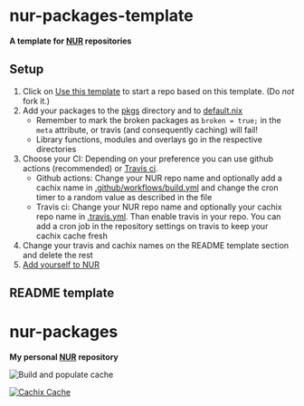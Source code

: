 # nur-packages-template

**A template for [NUR](https://github.com/nix-community/NUR) repositories**

## Setup

1. Click on [Use this template](https://github.com/nix-community/nur-packages-template/generate) to start a repo based on this template. (Do _not_ fork it.)
2. Add your packages to the [pkgs](./pkgs) directory and to
   [default.nix](./default.nix)
   * Remember to mark the broken packages as `broken = true;` in the `meta`
     attribute, or travis (and consequently caching) will fail!
   * Library functions, modules and overlays go in the respective directories
3. Choose your CI: Depending on your preference you can use github actions (recommended) or [Travis ci](https://travis-ci.com).
   - Github actions: Change your NUR repo name and optionally add a cachix name in [.github/workflows/build.yml](./.github/workflows/build.yml) and change the cron timer
     to a random value as described in the file
   - Travis ci: Change your NUR repo name and optionally your cachix repo name in 
   [.travis.yml](./.travis.yml). Than enable travis in your repo. You can add a cron job in the repository settings on travis to keep your cachix cache fresh
5. Change your travis and cachix names on the README template section and delete
   the rest
6. [Add yourself to NUR](https://github.com/nix-community/NUR#how-to-add-your-own-repository)

## README template

# nur-packages

**My personal [NUR](https://github.com/nix-community/NUR) repository**

<!-- Remove this if you don't use github actions -->
![Build and populate cache](https://github.com/SomeoneSerge/pkgs/workflows/Build%20and%20populate%20cache/badge.svg)

<!--
Uncomment this if you use travis:

[![Build Status](https://travis-ci.com/<YOUR_TRAVIS_USERNAME>/nur-packages.svg?branch=master)](https://travis-ci.com/<YOUR_TRAVIS_USERNAME>/nur-packages)
-->
[![Cachix Cache](https://img.shields.io/badge/cachix-pkgs-blue.svg)](https://pkgs.cachix.org)

